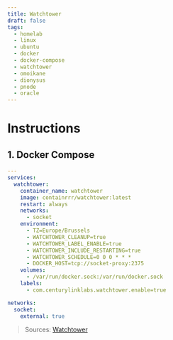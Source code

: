 ```yaml
---
title: Watchtower
draft: false
tags:
  - homelab
  - linux
  - ubuntu
  - docker
  - docker-compose
  - watchtower
  - omoikane
  - dionysus
  - pnode
  - oracle
---
```


# Instructions

## 1. Docker Compose

```yaml title="containers/watchtower/docker-compose.yml"
---
services:
  watchtower:
    container_name: watchtower
    image: containrrr/watchtower:latest
    restart: always
    networks:
      - socket
    environment:
      - TZ=Europe/Brussels
      - WATCHTOWER_CLEANUP=true
      - WATCHTOWER_LABEL_ENABLE=true
      - WATCHTOWER_INCLUDE_RESTARTING=true
      - WATCHTOWER_SCHEDULE=0 0 0 * * *
      - DOCKER_HOST=tcp://socket-proxy:2375
    volumes:
      - /var/run/docker.sock:/var/run/docker.sock
    labels:
      - com.centurylinklabs.watchtower.enable=true

networks:
  socket:
    external: true
```

> Sources:
> [Watchtower](https://containrrr.dev/watchtower/)